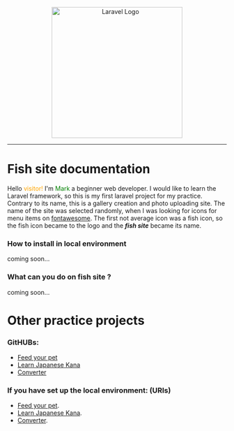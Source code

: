 <p align="center"><a href="https://github.com/MarkFidrus/fish-site/tree/main/Projects/www/fish-site" target="_blank"><img src="https://user-images.githubusercontent.com/74576692/206875278-72dbcb3b-1fef-4ede-b532-37b7ffcb2eb8.png" width="300" alt="Laravel Logo"></a></p>
<hr>

# Fish site documentation
Hello <span style="color: orange;">visitor!</span> I'm <span style="color: green;">Mark</span> a beginner web developer. I would like to learn the Laravel framework, so this is my first laravel project for my practice.
Contrary to its name, this is a gallery creation and photo uploading site. The name of the site was selected randomly, when I was looking for icons for menu items on [fontawesome](https://google.com). The first not average icon was a fish icon, so the fish icon became to the logo and the ***fish site*** became its name.

### How to install in local environment

coming soon...

### What can you do on fish site ?

coming soon...




# Other practice projects
### GitHUBs:
- [Feed your pet]()
- [Learn Japanese Kana]()
- [Converter]() 

### If you have set up the local environment: (URIs)
- [Feed your pet](https://feedyourpet).
- [Learn Japanese Kana](https://learn_japanese_kanas).
- [Converter](https://converter).


